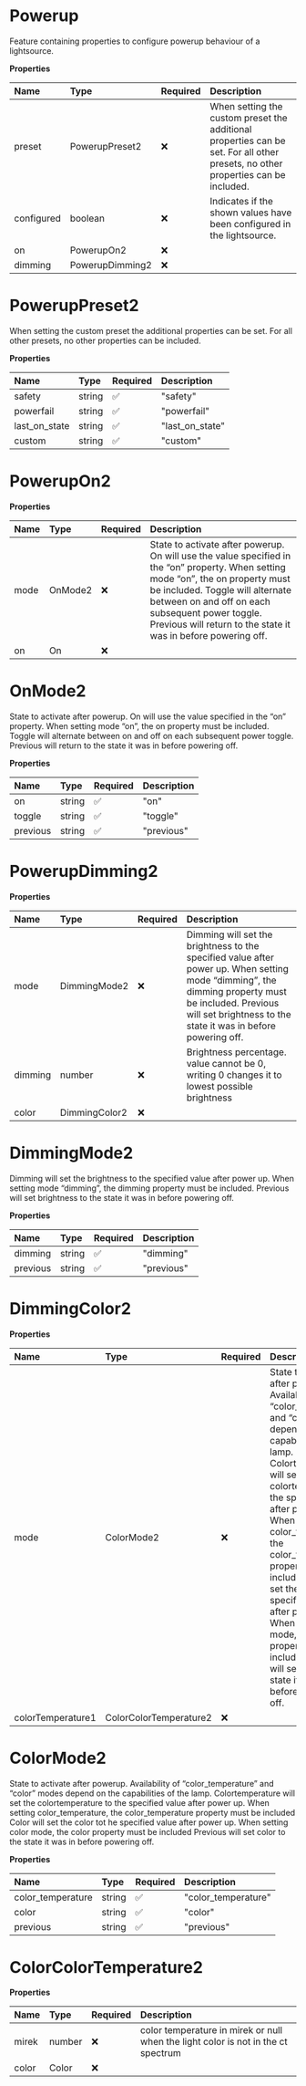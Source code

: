 # Powerup

Feature containing properties to configure powerup behaviour of a lightsource.

**Properties**

| Name       | Type            | Required | Description                                                                                                                      |
| :--------- | :-------------- | :------- | :------------------------------------------------------------------------------------------------------------------------------- |
| preset     | PowerupPreset2  | ❌       | When setting the custom preset the additional properties can be set. For all other presets, no other properties can be included. |
| configured | boolean         | ❌       | Indicates if the shown values have been configured in the lightsource.                                                           |
| on         | PowerupOn2      | ❌       |                                                                                                                                  |
| dimming    | PowerupDimming2 | ❌       |                                                                                                                                  |

# PowerupPreset2

When setting the custom preset the additional properties can be set. For all other presets, no other properties can be included.

**Properties**

| Name          | Type   | Required | Description     |
| :------------ | :----- | :------- | :-------------- |
| safety        | string | ✅       | "safety"        |
| powerfail     | string | ✅       | "powerfail"     |
| last_on_state | string | ✅       | "last_on_state" |
| custom        | string | ✅       | "custom"        |

# PowerupOn2

**Properties**

| Name | Type    | Required | Description                                                                                                                                                                                                                                                                                 |
| :--- | :------ | :------- | :------------------------------------------------------------------------------------------------------------------------------------------------------------------------------------------------------------------------------------------------------------------------------------------ |
| mode | OnMode2 | ❌       | State to activate after powerup. On will use the value specified in the “on” property. When setting mode “on”, the on property must be included. Toggle will alternate between on and off on each subsequent power toggle. Previous will return to the state it was in before powering off. |
| on   | On      | ❌       |                                                                                                                                                                                                                                                                                             |

# OnMode2

State to activate after powerup. On will use the value specified in the “on” property. When setting mode “on”, the on property must be included. Toggle will alternate between on and off on each subsequent power toggle. Previous will return to the state it was in before powering off.

**Properties**

| Name     | Type   | Required | Description |
| :------- | :----- | :------- | :---------- |
| on       | string | ✅       | "on"        |
| toggle   | string | ✅       | "toggle"    |
| previous | string | ✅       | "previous"  |

# PowerupDimming2

**Properties**

| Name    | Type          | Required | Description                                                                                                                                                                                                         |
| :------ | :------------ | :------- | :------------------------------------------------------------------------------------------------------------------------------------------------------------------------------------------------------------------ |
| mode    | DimmingMode2  | ❌       | Dimming will set the brightness to the specified value after power up. When setting mode “dimming”, the dimming property must be included. Previous will set brightness to the state it was in before powering off. |
| dimming | number        | ❌       | Brightness percentage. value cannot be 0, writing 0 changes it to lowest possible brightness                                                                                                                        |
| color   | DimmingColor2 | ❌       |                                                                                                                                                                                                                     |

# DimmingMode2

Dimming will set the brightness to the specified value after power up. When setting mode “dimming”, the dimming property must be included. Previous will set brightness to the state it was in before powering off.

**Properties**

| Name     | Type   | Required | Description |
| :------- | :----- | :------- | :---------- |
| dimming  | string | ✅       | "dimming"   |
| previous | string | ✅       | "previous"  |

# DimmingColor2

**Properties**

| Name              | Type                   | Required | Description                                                                                                                                                                                                                                                                                                                                                                                                                                                                                           |
| :---------------- | :--------------------- | :------- | :---------------------------------------------------------------------------------------------------------------------------------------------------------------------------------------------------------------------------------------------------------------------------------------------------------------------------------------------------------------------------------------------------------------------------------------------------------------------------------------------------- |
| mode              | ColorMode2             | ❌       | State to activate after powerup. Availability of “color_temperature” and “color” modes depend on the capabilities of the lamp. Colortemperature will set the colortemperature to the specified value after power up. When setting color_temperature, the color_temperature property must be included Color will set the color tot he specified value after power up. When setting color mode, the color property must be included Previous will set color to the state it was in before powering off. |
| colorTemperature1 | ColorColorTemperature2 | ❌       |                                                                                                                                                                                                                                                                                                                                                                                                                                                                                                       |

# ColorMode2

State to activate after powerup. Availability of “color_temperature” and “color” modes depend on the capabilities of the lamp. Colortemperature will set the colortemperature to the specified value after power up. When setting color_temperature, the color_temperature property must be included Color will set the color tot he specified value after power up. When setting color mode, the color property must be included Previous will set color to the state it was in before powering off.

**Properties**

| Name              | Type   | Required | Description         |
| :---------------- | :----- | :------- | :------------------ |
| color_temperature | string | ✅       | "color_temperature" |
| color             | string | ✅       | "color"             |
| previous          | string | ✅       | "previous"          |

# ColorColorTemperature2

**Properties**

| Name  | Type   | Required | Description                                                                       |
| :---- | :----- | :------- | :-------------------------------------------------------------------------------- |
| mirek | number | ❌       | color temperature in mirek or null when the light color is not in the ct spectrum |
| color | Color  | ❌       |                                                                                   |

<!-- This file was generated by liblab | https://liblab.com/ -->
